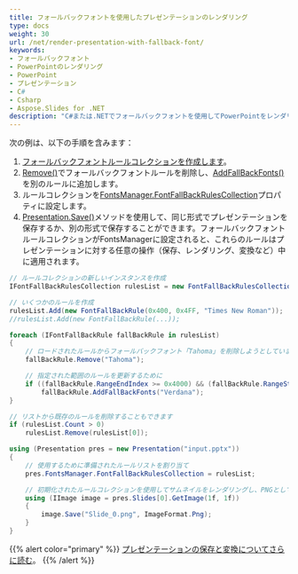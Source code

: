 ```yaml
---
title: フォールバックフォントを使用したプレゼンテーションのレンダリング
type: docs
weight: 30
url: /net/render-presentation-with-fallback-font/
keywords: 
- フォールバックフォント
- PowerPointのレンダリング
- PowerPoint
- プレゼンテーション
- C#
- Csharp
- Aspose.Slides for .NET
description: "C#または.NETでフォールバックフォントを使用してPowerPointをレンダリングします"
---
```


次の例は、以下の手順を含みます：

1. [フォールバックフォントルールコレクションを作成します](/slides/net/create-fallback-fonts-collection/)。
1. [Remove()](https://reference.aspose.com/slides/net/aspose.slides/fontfallbackrule/methods/remove)でフォールバックフォントルールを削除し、[AddFallBackFonts()](https://reference.aspose.com/slides/net/aspose.slides/fontfallbackrule/methods/addfallbackfonts)を別のルールに追加します。
1. ルールコレクションを[FontsManager.FontFallBackRulesCollection](https://reference.aspose.com/slides/net/aspose.slides/fontsmanager/properties/fontfallbackrulescollection)プロパティに設定します。
1. [Presentation.Save()](https://reference.aspose.com/slides/net/aspose.slides.presentation/save/methods/4)メソッドを使用して、同じ形式でプレゼンテーションを保存するか、別の形式で保存することができます。フォールバックフォントルールコレクションがFontsManagerに設定されると、これらのルールはプレゼンテーションに対する任意の操作（保存、レンダリング、変換など）中に適用されます。

```c#
// ルールコレクションの新しいインスタンスを作成
IFontFallBackRulesCollection rulesList = new FontFallBackRulesCollection();

// いくつかのルールを作成
rulesList.Add(new FontFallBackRule(0x400, 0x4FF, "Times New Roman"));
//rulesList.Add(new FontFallBackRule(...));

foreach (IFontFallBackRule fallBackRule in rulesList)
{
	// ロードされたルールからフォールバックフォント「Tahoma」を削除しようとしています
	fallBackRule.Remove("Tahoma");

	// 指定された範囲のルールを更新するために
	if ((fallBackRule.RangeEndIndex >= 0x4000) && (fallBackRule.RangeStartIndex < 0x5000))
		fallBackRule.AddFallBackFonts("Verdana");
}

// リストから既存のルールを削除することもできます
if (rulesList.Count > 0)
	rulesList.Remove(rulesList[0]);

using (Presentation pres = new Presentation("input.pptx"))
{
    // 使用するために準備されたルールリストを割り当て
    pres.FontsManager.FontFallBackRulesCollection = rulesList;

    // 初期化されたルールコレクションを使用してサムネイルをレンダリングし、PNGとして保存
    using (IImage image = pres.Slides[0].GetImage(1f, 1f))
    {
        image.Save("Slide_0.png", ImageFormat.Png);
    }
}
```

{{% alert color="primary" %}} 
[プレゼンテーションの保存と変換についてさらに読む](/slides/net/creating-saving-and-converting-a-presentation/)。
{{% /alert %}}